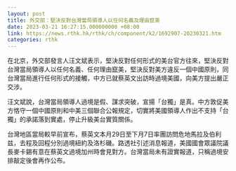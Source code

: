 ```yaml
---
layout: post
title: 外交部：堅決反對台灣當局領導人以任何名義及理由竄美
date: 2023-03-21 16:27:15.000000000 +08:00
link: https://news.rthk.hk/rthk/ch/component/k2/1692907-20230321.htm
categories: rthk
---
```


在北京，外交部發言人汪文斌表示，堅決反對任何形式的美台官方往來，堅決反對台灣當局領導人以任何名義、任何理由竄美，堅決反對美方違反一個中國原則，同台灣當局進行任何形式的接觸，中方已就蔡英文出訪時過境美國，向美方提出嚴正交涉。

汪文斌說，台灣當局領導人過境是假、謀求突破，宣揚「台獨」是真。中方敦促美方恪守一個中國原則和中美三個聯合公報規定，切實將美國領導人作出不支持「台獨」的承諾落到實處，停止升級美台實質關係。

台灣地區當局較早前宣布，蔡英文本月29日至下月7日率團訪問危地馬拉及伯利兹，去程及回程分別過境紐約及洛杉磯。路透社引述消息報道，美國國會眾議院議長麥卡錫有意在蔡英文過境加州時會見對方。台灣當局未有證實報道，只稱過境安排敲定後會再作公布。
